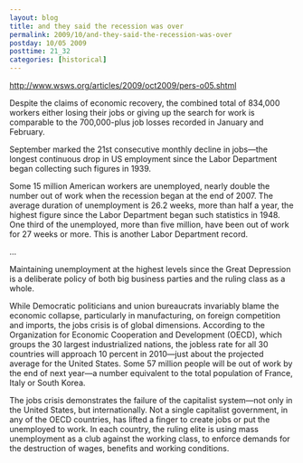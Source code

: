 ```yaml
---
layout: blog
title: and they said the recession was over
permalink: 2009/10/and-they-said-the-recession-was-over
postday: 10/05 2009
posttime: 21_32
categories: [historical]
---
```


<p><a href="http://www.wsws.org/articles/2009/oct2009/pers-o05.shtml" title="http://www.wsws.org/articles/2009/oct2009/pers-o05.shtml">http://www.wsws.org/articles/2009/oct2009/pers-o05.shtml</a></p>
<p>Despite the claims of economic recovery, the combined total of 834,000 workers either losing their jobs or giving up the search for work is comparable to the 700,000-plus job losses recorded in January and February.</p>
<p>September marked the 21st consecutive monthly decline in jobs—the longest continuous drop in US employment since the Labor Department began collecting such figures in 1939.</p>
<p>Some 15 million American workers are unemployed, nearly double the number out of work when the recession began at the end of 2007. The average duration of unemployment is 26.2 weeks, more than half a year, the highest figure since the Labor Department began such statistics in 1948. One third of the unemployed, more than five million, have been out of work for 27 weeks or more. This is another Labor Department record.</p>
<p>...</p>
<p>Maintaining unemployment at the highest levels since the Great Depression is a deliberate policy of both big business parties and the ruling class as a whole.</p>
<p>While Democratic politicians and union bureaucrats invariably blame the economic collapse, particularly in manufacturing, on foreign competition and imports, the jobs crisis is of global dimensions. According to the Organization for Economic Cooperation and Development (OECD), which groups the 30 largest industrialized nations, the jobless rate for all 30 countries will approach 10 percent in 2010—just about the projected average for the United States. Some 57 million people will be out of work by the end of next year—a number equivalent to the total population of France, Italy or South Korea.</p>
<p>The jobs crisis demonstrates the failure of the capitalist system—not only in the United States, but internationally. Not a single capitalist government, in any of the OECD countries, has lifted a finger to create jobs or put the unemployed to work. In each country, the ruling elite is using mass unemployment as a club against the working class, to enforce demands for the destruction of wages, benefits and working conditions.</p>
